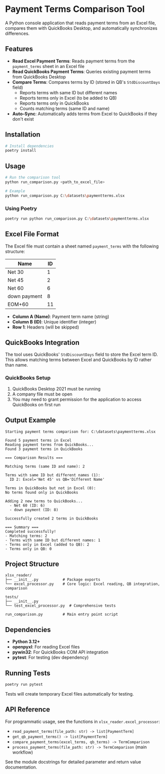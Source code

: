 # Payment Terms Comparison Tool

A Python console application that reads payment terms from an Excel file, compares them with QuickBooks Desktop, and automatically synchronizes differences.

## Features

- **Read Excel Payment Terms**: Reads payment terms from the `payment_terms` sheet in an Excel file
- **Read QuickBooks Payment Terms**: Queries existing payment terms from QuickBooks Desktop
- **Compare Terms**: Compares terms by ID (stored in QB's `StdDiscountDays` field)
  - Reports terms with same ID but different names
  - Reports terms only in Excel (to be added to QB)
  - Reports terms only in QuickBooks
  - Counts matching terms (same ID and name)
- **Auto-Sync**: Automatically adds terms from Excel to QuickBooks if they don't exist

## Installation

```bash
# Install dependencies
poetry install
```

## Usage

```bash
# Run the comparison tool
python run_comparison.py <path_to_excel_file>

# Example
python run_comparison.py C:\datasets\paymentterms.xlsx
```

### Using Poetry

```bash
poetry run python run_comparison.py C:\datasets\paymentterms.xlsx
```

## Excel File Format

The Excel file must contain a sheet named `payment_terms` with the following structure:

| Name         | ID |
|--------------|----|
| Net 30       | 1  |
| Net 45       | 2  |
| Net 60       | 6  |
| down payment | 8  |
| EOM+60       | 11 |

- **Column A (Name)**: Payment term name (string)
- **Column B (ID)**: Unique identifier (integer)
- **Row 1**: Headers (will be skipped)

## QuickBooks Integration

The tool uses QuickBooks' `StdDiscountDays` field to store the Excel term ID. This allows matching terms between Excel and QuickBooks by ID rather than name.

### QuickBooks Setup
1. QuickBooks Desktop 2021 must be running
2. A company file must be open
3. You may need to grant permission for the application to access QuickBooks on first run

## Output Example

```
Starting payment terms comparison for: C:\datasets\paymentterms.xlsx

Found 5 payment terms in Excel
Reading payment terms from QuickBooks...
Found 3 payment terms in QuickBooks

=== Comparison Results ===

Matching terms (same ID and name): 2

Terms with same ID but different names (1):
  ID 2: Excel='Net 45' vs QB='Different Name'

Terms in QuickBooks but not in Excel (0):
No terms found only in QuickBooks

Adding 2 new terms to QuickBooks...
  - Net 60 (ID: 6)
  - down payment (ID: 8)

Successfully created 2 terms in QuickBooks

=== Summary ===
Completed successfully!
- Matching terms: 2
- Terms with same ID but different names: 1
- Terms only in Excel (added to QB): 2
- Terms only in QB: 0
```

## Project Structure

```
xlsx_reader/
├── __init__.py           # Package exports
└── excel_processor.py    # Core logic: Excel reading, QB integration, comparison

tests/
├── __init__.py
└── test_excel_processor.py  # Comprehensive tests

run_comparison.py         # Main entry point script
```

## Dependencies

- **Python 3.12+**
- **openpyxl**: For reading Excel files
- **pywin32**: For QuickBooks COM API integration
- **pytest**: For testing (dev dependency)

## Running Tests

```bash
poetry run pytest
```

Tests will create temporary Excel files automatically for testing.

## API Reference

For programmatic usage, see the functions in `xlsx_reader.excel_processor`:

- `read_payment_terms(file_path: str) -> list[PaymentTerm]`
- `get_qb_payment_terms() -> list[PaymentTerm]`
- `compare_payment_terms(excel_terms, qb_terms) -> TermComparison`
- `process_payment_terms(file_path: str) -> TermComparison` (main workflow)

See the module docstrings for detailed parameter and return value documentation.

